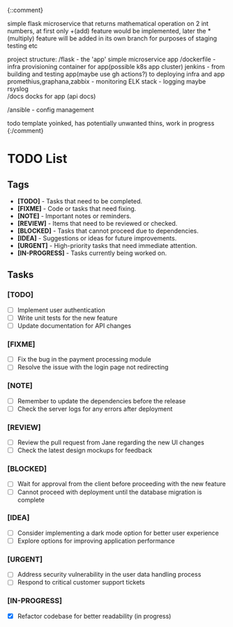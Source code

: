 {::comment}

simple flask microservice that returns mathematical operation on 2 int numbers, at first only +(add) feature would be implemented, later the *(multiply) feature will be added in its own branch for purposes of staging testing etc

project structure:
/flask - the 'app'
	simple microservice app
/dockerfile - infra provisioning
	container for app(possible k8s app cluster)
	jenkins - from building and testing app(maybe use gh actions?) to deploying infra and app
	promethius,graphana,zabbix - monitoring
	ELK stack - logging
	maybe rsyslog	
/docs
	docks for app (api docs)

/ansible - config management
	
todo template yoinked, has potentially unwanted thins, work in progress
{:/comment}

# TODO List

## Tags
- **[TODO]** - Tasks that need to be completed.
- **[FIXME]** - Code or tasks that need fixing.
- **[NOTE]** - Important notes or reminders.
- **[REVIEW]** - Items that need to be reviewed or checked.
- **[BLOCKED]** - Tasks that cannot proceed due to dependencies.
- **[IDEA]** - Suggestions or ideas for future improvements.
- **[URGENT]** - High-priority tasks that need immediate attention.
- **[IN-PROGRESS]** - Tasks currently being worked on.

## Tasks

### [TODO]
- [ ] Implement user authentication
- [ ] Write unit tests for the new feature
- [ ] Update documentation for API changes

### [FIXME]
- [ ] Fix the bug in the payment processing module
- [ ] Resolve the issue with the login page not redirecting

### [NOTE]
- [ ] Remember to update the dependencies before the release
- [ ] Check the server logs for any errors after deployment

### [REVIEW]
- [ ] Review the pull request from Jane regarding the new UI changes
- [ ] Check the latest design mockups for feedback

### [BLOCKED]
- [ ] Wait for approval from the client before proceeding with the new feature
- [ ] Cannot proceed with deployment until the database migration is complete

### [IDEA]
- [ ] Consider implementing a dark mode option for better user experience
- [ ] Explore options for improving application performance

### [URGENT]
- [ ] Address security vulnerability in the user data handling process
- [ ] Respond to critical customer support tickets

### [IN-PROGRESS]
- [x] Refactor codebase for better readability (in progress)

